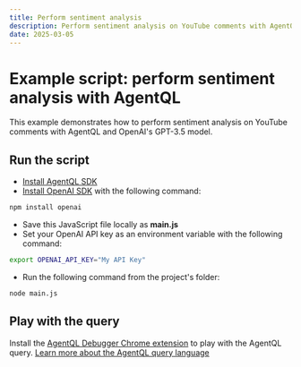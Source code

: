 ```yaml
---
title: Perform sentiment analysis
description: Perform sentiment analysis on YouTube comments with AgentQL and OpenAI's GPT-3.5 model.
date: 2025-03-05
---
```


# Example script: perform sentiment analysis with AgentQL

This example demonstrates how to perform sentiment analysis on YouTube comments with AgentQL and OpenAI's GPT-3.5 model.

## Run the script

- [Install AgentQL SDK](https://docs.agentql.com/javascript-sdk/installation)
- [Install OpenAI SDK](https://www.npmjs.com/package/openai) with the following command:

```bash
npm install openai
```

- Save this JavaScript file locally as **main.js**
- Set your OpenAI API key as an environment variable with the following command:

```bash
export OPENAI_API_KEY="My API Key"
```

- Run the following command from the project's folder:

```bash
node main.js
```

## Play with the query

Install the [AgentQL Debugger Chrome extension](https://docs.agentql.com/installation/chrome-extension-installation) to play with the AgentQL query. [Learn more about the AgentQL query language](https://docs.agentql.com/agentql-query/query-intro)
